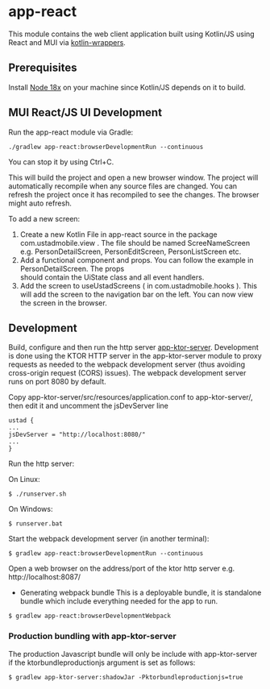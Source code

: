 # app-react

This module contains the web client application built using Kotlin/JS using React and MUI
via [kotlin-wrappers](https://github.com/JetBrains/kotlin-wrappers).

## Prerequisites
Install [Node 18x](https://nodejs.org/en/download/) on your machine since Kotlin/JS depends on it
to build.

## MUI React/JS UI Development

Run the app-react module via Gradle:

```
./gradlew app-react:browserDevelopmentRun --continuous 
```
You can stop it by using Ctrl+C.

This will build the project and open a new browser window. The project will automatically recompile
when any source files are changed. You can refresh the project once it has recompiled to see the
changes. The browser might auto refresh.

To add a new screen:

1. Create a new Kotlin File in app-react source in the package com.ustadmobile.view . The file should
be named ScreeNameScreen e.g. PersonDetailScreen, PersonEditScreen, PersonListScreen etc.
2. Add a functional component and props. You can follow the example in PersonDetailScreen. The props  
should contain the UiState class and all event handlers.
3. Add the screen to useUstadScreens ( in com.ustadmobile.hooks ). This will add the screen to the
navigation bar on the left. You can now view the screen in the browser.


## Development

Build, configure and then run the http server [app-ktor-server](app-ktor-server/README.md).
Development is done using the KTOR HTTP server in
the app-ktor-server module to proxy requests as needed to the webpack development server (thus
avoiding cross-origin request (CORS) issues). The webpack development server runs on port 8080 by
default.

Copy app-ktor-server/src/resources/application.conf to app-ktor-server/, then edit it and uncomment
the jsDevServer line

```
ustad {
...
jsDevServer = "http://localhost:8080/"
...
}
```

Run the http server:

On Linux:
```
$ ./runserver.sh
```
On Windows:
```
$ runserver.bat
```

Start the webpack development server (in another terminal):

```
$ gradlew app-react:browserDevelopmentRun --continuous
```

Open a web browser on the address/port of the ktor http server e.g. http://localhost:8087/


* Generating webpack bundle
This is a deployable bundle, it is standalone bundle which include everything needed for the app to run.
```
$ gradlew app-react:browserDevelopmentWebpack
```

### Production bundling with app-ktor-server

The production Javascript bundle will only be include with app-ktor-server if the ktorbundleproductionjs
argument is set as follows:

```
$ gradlew app-ktor-server:shadowJar -Pktorbundleproductionjs=true
```

